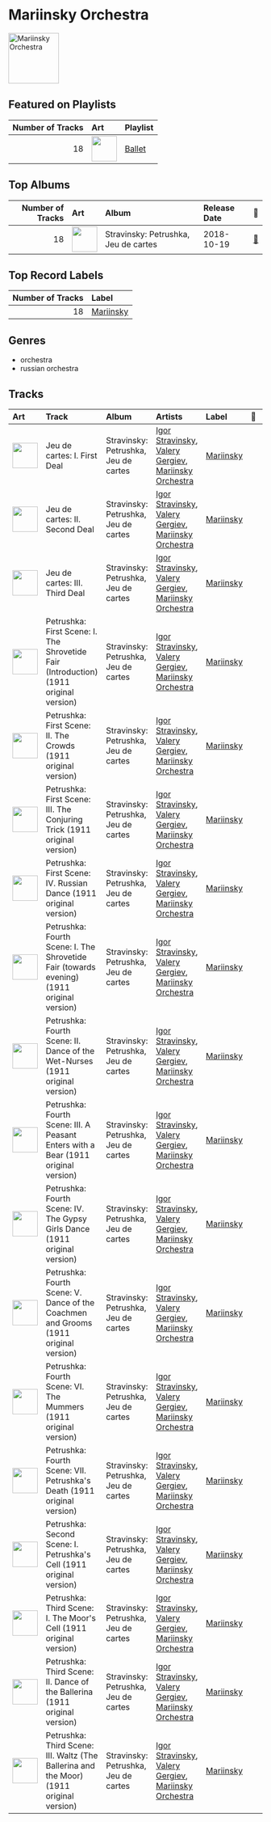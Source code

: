 
# Mariinsky Orchestra


<img src="https://i.scdn.co/image/ab6761610000e5eb0065f11220ca4bb030bffb72" alt="Mariinsky Orchestra" width="100" />

## Featured on Playlists
|   Number of Tracks | Art                                                                                                                                                                                                                         | Playlist                                  |
|-------------------:|:----------------------------------------------------------------------------------------------------------------------------------------------------------------------------------------------------------------------------|:------------------------------------------|
|                 18 | <img src="https://mosaic.scdn.co/640/ab67616d0000b2733620c09ca7ca202e676b783bab67616d0000b2733dc87408b73e227ec72eeab3ab67616d0000b2739daaa54cc50b6359ff1dc7a3ab67616d0000b273f0eb5b09e87f24415266d723" alt="" width="50" /> | [Ballet](../playlists/ballet/overview.md) |
## Top Albums

|   Number of Tracks | Art                                                                                              | Album                                | Release Date   | 🔗                                                          |
|-------------------:|:-------------------------------------------------------------------------------------------------|:-------------------------------------|:---------------|:-----------------------------------------------------------|
|                 18 | <img src="https://i.scdn.co/image/ab67616d0000b2736d425516ed4317947a4f48af" alt="" width="50" /> | Stravinsky: Petrushka, Jeu de cartes | 2018-10-19     | [🔗](https://open.spotify.com/album/19fQbFNjlfXgBAFqftKzWA) |

## Top Record Labels

|   Number of Tracks | Label                               |
|-------------------:|:------------------------------------|
|                 18 | [Mariinsky](../labels/mariinsky.md) |

## Genres

- orchestra
- russian orchestra

## Tracks

| Art                                                                                              | Track                                                                                     | Album                                | Artists                                                                                                                   | Label                               | 💚   | 🔗                                                          |
|:-------------------------------------------------------------------------------------------------|:------------------------------------------------------------------------------------------|:-------------------------------------|:--------------------------------------------------------------------------------------------------------------------------|:------------------------------------|:----|:-----------------------------------------------------------|
| <img src="https://i.scdn.co/image/ab67616d0000b2736d425516ed4317947a4f48af" alt="" width="50" /> | Jeu de cartes: I. First Deal                                                              | Stravinsky: Petrushka, Jeu de cartes | [Igor Stravinsky](igor_stravinsky.md), [Valery Gergiev](valery_gergiev.md), [Mariinsky Orchestra](mariinsky_orchestra.md) | [Mariinsky](../labels/mariinsky.md) |     | [🔗](https://open.spotify.com/track/3GLlyHxs9jj5OJtRUw7krB) |
| <img src="https://i.scdn.co/image/ab67616d0000b2736d425516ed4317947a4f48af" alt="" width="50" /> | Jeu de cartes: II. Second Deal                                                            | Stravinsky: Petrushka, Jeu de cartes | [Igor Stravinsky](igor_stravinsky.md), [Valery Gergiev](valery_gergiev.md), [Mariinsky Orchestra](mariinsky_orchestra.md) | [Mariinsky](../labels/mariinsky.md) |     | [🔗](https://open.spotify.com/track/01sFYbEnNAR4ZBChyKR1XG) |
| <img src="https://i.scdn.co/image/ab67616d0000b2736d425516ed4317947a4f48af" alt="" width="50" /> | Jeu de cartes: III. Third Deal                                                            | Stravinsky: Petrushka, Jeu de cartes | [Igor Stravinsky](igor_stravinsky.md), [Valery Gergiev](valery_gergiev.md), [Mariinsky Orchestra](mariinsky_orchestra.md) | [Mariinsky](../labels/mariinsky.md) |     | [🔗](https://open.spotify.com/track/1RmGFbd7C1jv5oBNRHX7cv) |
| <img src="https://i.scdn.co/image/ab67616d0000b2736d425516ed4317947a4f48af" alt="" width="50" /> | Petrushka: First Scene: I. The Shrovetide Fair (Introduction) (1911 original version)     | Stravinsky: Petrushka, Jeu de cartes | [Igor Stravinsky](igor_stravinsky.md), [Valery Gergiev](valery_gergiev.md), [Mariinsky Orchestra](mariinsky_orchestra.md) | [Mariinsky](../labels/mariinsky.md) |     | [🔗](https://open.spotify.com/track/0aRVTTqvik5P7H0WrUwIhu) |
| <img src="https://i.scdn.co/image/ab67616d0000b2736d425516ed4317947a4f48af" alt="" width="50" /> | Petrushka: First Scene: II. The Crowds (1911 original version)                            | Stravinsky: Petrushka, Jeu de cartes | [Igor Stravinsky](igor_stravinsky.md), [Valery Gergiev](valery_gergiev.md), [Mariinsky Orchestra](mariinsky_orchestra.md) | [Mariinsky](../labels/mariinsky.md) |     | [🔗](https://open.spotify.com/track/2Rb1R3QTqNACnDrwZdt5Ic) |
| <img src="https://i.scdn.co/image/ab67616d0000b2736d425516ed4317947a4f48af" alt="" width="50" /> | Petrushka: First Scene: III. The Conjuring Trick (1911 original version)                  | Stravinsky: Petrushka, Jeu de cartes | [Igor Stravinsky](igor_stravinsky.md), [Valery Gergiev](valery_gergiev.md), [Mariinsky Orchestra](mariinsky_orchestra.md) | [Mariinsky](../labels/mariinsky.md) |     | [🔗](https://open.spotify.com/track/5Ngr7bpBvlYNojEpw72eJ7) |
| <img src="https://i.scdn.co/image/ab67616d0000b2736d425516ed4317947a4f48af" alt="" width="50" /> | Petrushka: First Scene: IV. Russian Dance (1911 original version)                         | Stravinsky: Petrushka, Jeu de cartes | [Igor Stravinsky](igor_stravinsky.md), [Valery Gergiev](valery_gergiev.md), [Mariinsky Orchestra](mariinsky_orchestra.md) | [Mariinsky](../labels/mariinsky.md) |     | [🔗](https://open.spotify.com/track/44YT5PBqXUE1mCPBZWX7J4) |
| <img src="https://i.scdn.co/image/ab67616d0000b2736d425516ed4317947a4f48af" alt="" width="50" /> | Petrushka: Fourth Scene: I. The Shrovetide Fair (towards evening) (1911 original version) | Stravinsky: Petrushka, Jeu de cartes | [Igor Stravinsky](igor_stravinsky.md), [Valery Gergiev](valery_gergiev.md), [Mariinsky Orchestra](mariinsky_orchestra.md) | [Mariinsky](../labels/mariinsky.md) |     | [🔗](https://open.spotify.com/track/14GWS0o1EeFbGi10ZfdIHi) |
| <img src="https://i.scdn.co/image/ab67616d0000b2736d425516ed4317947a4f48af" alt="" width="50" /> | Petrushka: Fourth Scene: II. Dance of the Wet-Nurses (1911 original version)              | Stravinsky: Petrushka, Jeu de cartes | [Igor Stravinsky](igor_stravinsky.md), [Valery Gergiev](valery_gergiev.md), [Mariinsky Orchestra](mariinsky_orchestra.md) | [Mariinsky](../labels/mariinsky.md) |     | [🔗](https://open.spotify.com/track/1doCWMqKSAD9mVLD2nulpq) |
| <img src="https://i.scdn.co/image/ab67616d0000b2736d425516ed4317947a4f48af" alt="" width="50" /> | Petrushka: Fourth Scene: III. A Peasant Enters with a Bear (1911 original version)        | Stravinsky: Petrushka, Jeu de cartes | [Igor Stravinsky](igor_stravinsky.md), [Valery Gergiev](valery_gergiev.md), [Mariinsky Orchestra](mariinsky_orchestra.md) | [Mariinsky](../labels/mariinsky.md) |     | [🔗](https://open.spotify.com/track/2sieCbTqWHcEQwIRZyBIfQ) |
| <img src="https://i.scdn.co/image/ab67616d0000b2736d425516ed4317947a4f48af" alt="" width="50" /> | Petrushka: Fourth Scene: IV. The Gypsy Girls Dance (1911 original version)                | Stravinsky: Petrushka, Jeu de cartes | [Igor Stravinsky](igor_stravinsky.md), [Valery Gergiev](valery_gergiev.md), [Mariinsky Orchestra](mariinsky_orchestra.md) | [Mariinsky](../labels/mariinsky.md) |     | [🔗](https://open.spotify.com/track/1AmGUA9QW34e9clnXYFdWn) |
| <img src="https://i.scdn.co/image/ab67616d0000b2736d425516ed4317947a4f48af" alt="" width="50" /> | Petrushka: Fourth Scene: V. Dance of the Coachmen and Grooms (1911 original version)      | Stravinsky: Petrushka, Jeu de cartes | [Igor Stravinsky](igor_stravinsky.md), [Valery Gergiev](valery_gergiev.md), [Mariinsky Orchestra](mariinsky_orchestra.md) | [Mariinsky](../labels/mariinsky.md) |     | [🔗](https://open.spotify.com/track/0g12fQ8G4QUWX0Kbn2Q6r0) |
| <img src="https://i.scdn.co/image/ab67616d0000b2736d425516ed4317947a4f48af" alt="" width="50" /> | Petrushka: Fourth Scene: VI. The Mummers (1911 original version)                          | Stravinsky: Petrushka, Jeu de cartes | [Igor Stravinsky](igor_stravinsky.md), [Valery Gergiev](valery_gergiev.md), [Mariinsky Orchestra](mariinsky_orchestra.md) | [Mariinsky](../labels/mariinsky.md) |     | [🔗](https://open.spotify.com/track/31pNUdNPljYjMahrE35C8h) |
| <img src="https://i.scdn.co/image/ab67616d0000b2736d425516ed4317947a4f48af" alt="" width="50" /> | Petrushka: Fourth Scene: VII. Petrushka's Death (1911 original version)                   | Stravinsky: Petrushka, Jeu de cartes | [Igor Stravinsky](igor_stravinsky.md), [Valery Gergiev](valery_gergiev.md), [Mariinsky Orchestra](mariinsky_orchestra.md) | [Mariinsky](../labels/mariinsky.md) |     | [🔗](https://open.spotify.com/track/5vmh1dWU5B7GIt4gxcTiYy) |
| <img src="https://i.scdn.co/image/ab67616d0000b2736d425516ed4317947a4f48af" alt="" width="50" /> | Petrushka: Second Scene: I. Petrushka's Cell (1911 original version)                      | Stravinsky: Petrushka, Jeu de cartes | [Igor Stravinsky](igor_stravinsky.md), [Valery Gergiev](valery_gergiev.md), [Mariinsky Orchestra](mariinsky_orchestra.md) | [Mariinsky](../labels/mariinsky.md) |     | [🔗](https://open.spotify.com/track/6g0qWuKnsE1js5mo4HAigx) |
| <img src="https://i.scdn.co/image/ab67616d0000b2736d425516ed4317947a4f48af" alt="" width="50" /> | Petrushka: Third Scene: I. The Moor's Cell (1911 original version)                        | Stravinsky: Petrushka, Jeu de cartes | [Igor Stravinsky](igor_stravinsky.md), [Valery Gergiev](valery_gergiev.md), [Mariinsky Orchestra](mariinsky_orchestra.md) | [Mariinsky](../labels/mariinsky.md) |     | [🔗](https://open.spotify.com/track/0PFEP4Rom9u9D9kA8yTkYQ) |
| <img src="https://i.scdn.co/image/ab67616d0000b2736d425516ed4317947a4f48af" alt="" width="50" /> | Petrushka: Third Scene: II. Dance of the Ballerina (1911 original version)                | Stravinsky: Petrushka, Jeu de cartes | [Igor Stravinsky](igor_stravinsky.md), [Valery Gergiev](valery_gergiev.md), [Mariinsky Orchestra](mariinsky_orchestra.md) | [Mariinsky](../labels/mariinsky.md) |     | [🔗](https://open.spotify.com/track/5CQt9zxHHZiABfdEQoUsAO) |
| <img src="https://i.scdn.co/image/ab67616d0000b2736d425516ed4317947a4f48af" alt="" width="50" /> | Petrushka: Third Scene: III. Waltz (The Ballerina and the Moor) (1911 original version)   | Stravinsky: Petrushka, Jeu de cartes | [Igor Stravinsky](igor_stravinsky.md), [Valery Gergiev](valery_gergiev.md), [Mariinsky Orchestra](mariinsky_orchestra.md) | [Mariinsky](../labels/mariinsky.md) |     | [🔗](https://open.spotify.com/track/5Nz0PKTW9OgraAtvjYJvO9) |